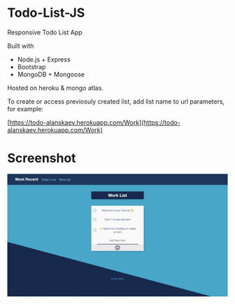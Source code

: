 # Todo-List-JS
Responsive Todo List App

Built with 
* Node.js + Express
* Bootstrap
* MongoDB + Mongoose

Hosted on heroku & mongo atlas.

To create or access previosuly created list, add list name to url parameters, for example:

[https://todo-alanskaev.herokuapp.com/Work](https://todo-alanskaev.herokuapp.com/Work)

# Screenshot
![GitHub Logo](Todo-List.png)

